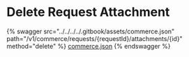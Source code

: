# Delete Request Attachment

{% swagger src="../../../../.gitbook/assets/commerce.json" path="/v1/commerce/requests/{requestId}/attachments/{id}" method="delete" %}
[commerce.json](../../../../.gitbook/assets/commerce.json)
{% endswagger %}
